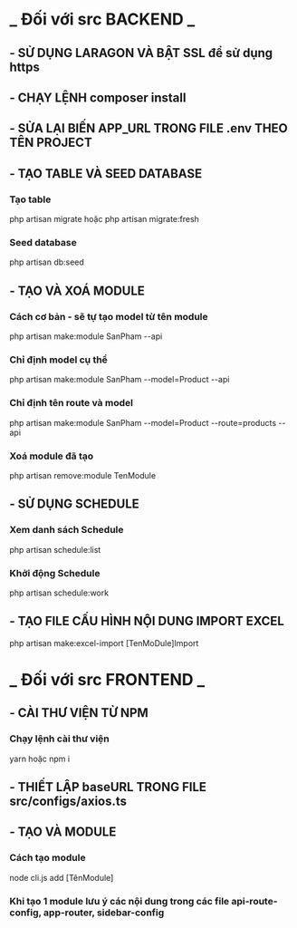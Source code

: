 # **_ Đối với src BACKEND _**

## - SỬ DỤNG LARAGON VÀ BẬT SSL để sử dụng https

## - CHẠY LỆNH composer install

## - SỬA LẠI BIẾN APP_URL TRONG FILE .env THEO TÊN PROJECT

## - TẠO TABLE VÀ SEED DATABASE

### Tạo table

php artisan migrate hoặc php artisan migrate:fresh

### Seed database

php artisan db:seed

## - TẠO VÀ XOÁ MODULE

### Cách cơ bản - sẽ tự tạo model từ tên module

php artisan make:module SanPham --api

### Chỉ định model cụ thể

php artisan make:module SanPham --model=Product --api

### Chỉ định tên route và model

php artisan make:module SanPham --model=Product --route=products --api

### Xoá module đã tạo

php artisan remove:module TenModule

## - SỬ DỤNG SCHEDULE

### Xem danh sách Schedule

php artisan schedule:list

### Khởi động Schedule

php artisan schedule:work

## - TẠO FILE CẤU HÌNH NỘI DUNG IMPORT EXCEL

php artisan make:excel-import [TenMoDule]Import

# **_ Đối với src FRONTEND _**

## - CÀI THƯ VIỆN TỪ NPM

### Chạy lệnh cài thư viện

yarn hoặc npm i

## - THIẾT LẬP baseURL TRONG FILE src/configs/axios.ts

## - TẠO VÀ MODULE

### Cách tạo module

node cli.js add [TênModule]

### Khi tạo 1 module lưu ý các nội dung trong các file api-route-config, app-router, sidebar-config
